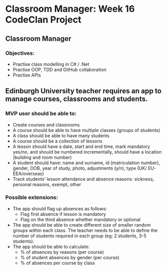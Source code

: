 # Classroom Manager: Week 16 CodeClan Project

## Classroom Manager

### Objectives:
- Practise class modelling in C# / .Net
- Practise OOP, TDD and GitHub collaboration
- Practise APIs

## Edinburgh University teacher requires an app to manage courses, classrooms and students.

### MVP user should be able to:
- Create courses and classrooms
- A course should be able to have multiple classes (groups of students)
- A class should be able to have many students
- A course should be a collection of lessons
- A lesson should have a date, start and end time, mark mandatory yes/no, and should be numbered incrementally, should have a location (building and room number)
- A student should have: name and surname, id (matriculation number), gender, DOB, year of study, photo, adjustments (y/n), type (UK/ EU-EEA/overseas)
- Track students’ lesson attendance and absence reasons: sickness, personal reasons, exempt, other

### Possible extensions:
- The app should flag up absences as follows:
  - Flag first absence if lesson is mandatory
  - Flag on the third absence whether mandatory or optional
- The app should be able to create different size of smaller random groups within each class. The teacher needs to be able to define the number of students required in each group (eg: 2 students, 3-5 students).
- The app should be able to calculate:
  - % of absences by reasons (per course)
  - % of student absences by gender (per course)
  - % of absences per course by class
